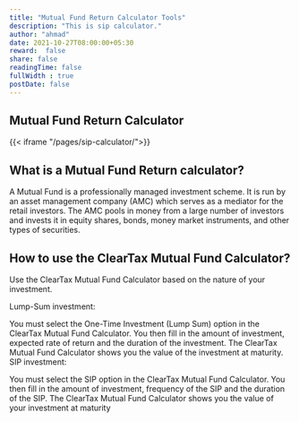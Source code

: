 ```yaml
---
title: "Mutual Fund Return Calculator Tools"
description: "This is sip calculator."
author: "ahmad"
date: 2021-10-27T08:00:00+05:30
reward:  false
share: false
readingTime: false
fullWidth : true
postDate: false
---
```


## Mutual Fund Return Calculator


{{< iframe "/pages/sip-calculator/">}}

## What is a Mutual Fund Return calculator?

A Mutual Fund is a professionally managed investment scheme. It is run by an asset management company (AMC) which serves as a mediator for the retail investors. The AMC pools in money from a large number of investors and invests it in equity shares, bonds, money market instruments, and other types of securities. 

## How to use the ClearTax Mutual Fund Calculator?

Use the ClearTax Mutual Fund Calculator based on the nature of your investment.

Lump-Sum investment:

You must select the One-Time Investment (Lump Sum) option in the ClearTax Mutual Fund Calculator.
You then fill in the amount of investment, expected rate of return and the duration of the investment.
The ClearTax Mutual Fund Calculator shows you the value of the investment at maturity.
SIP investment:

You must select the SIP option in the ClearTax Mutual Fund Calculator.
You then fill in the amount of investment, frequency of the SIP and the duration of the SIP.
The ClearTax Mutual Fund Calculator shows you the value of your investment at maturity